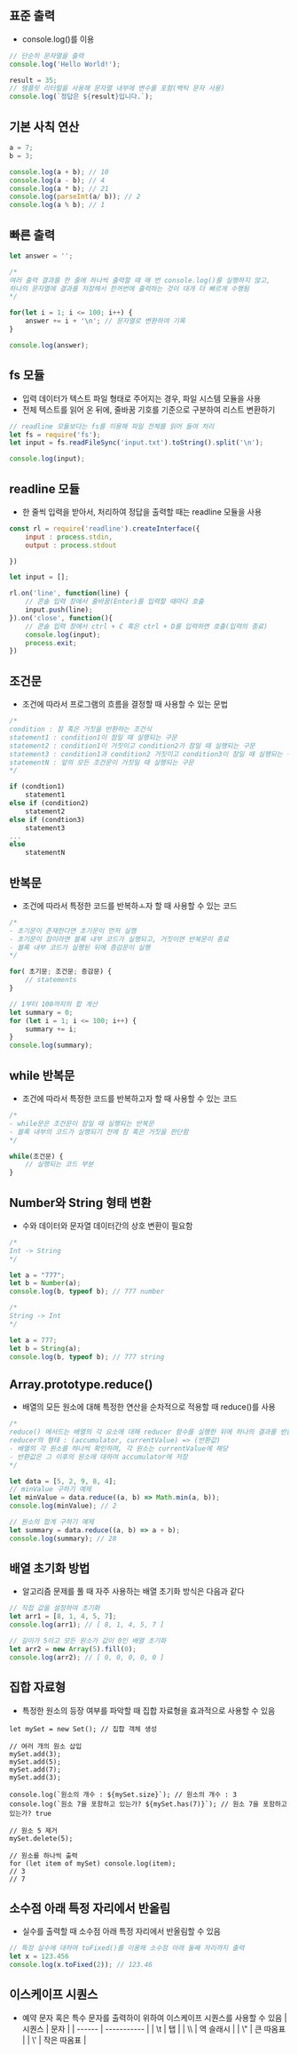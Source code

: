 ## 표준 출력
- console.log()를 이용
```javascript
// 단순히 문자열을 출력
console.log('Hello World!');

result = 35;
// 템플릿 리터럴을 사용해 문자열 내부에 변수를 포함(백틱 문자 사용)
console.log(`정답은 ${result}입니다.`);
```
## 기본 사칙 연산
```javaScript
a = 7;
b = 3;

console.log(a + b); // 10
console.log(a - b); // 4
console.log(a * b); // 21
console.log(parseInt(a/ b)); // 2
console.log(a % b); // 1
```

## 빠른 출력
```javaScript
let answer = ''; 

/*
여러 출력 결과를 한 줄에 하나씩 출력할 때 매 번 console.log()를 실행하지 않고,
하나의 문자열에 결과를 저장해서 한꺼번에 출력하는 것이 대개 더 빠르게 수행됨
*/

for(let i = 1; i <= 100; i++) {
    answer += i + '\n'; // 문자열로 변환하여 기록
}

console.log(answer);
```
## fs 모듈
- 입력 데이터가 텍스트 파일 형태로 주어지는 경우, 파일 시스템 모듈을 사용
- 전체 텍스트를 읽어 온 뒤에, 줄바꿈 기호를 기준으로 구분하여 리스트 변환하기
```javaScript
// readline 모듈보다는 fs를 이용해 파일 전체를 읽어 들여 처리
let fs = require('fs');
let input = fs.readFileSync('input.txt').toString().split('\n');

console.log(input);
```
## readline 모듈
- 한 줄씩 입력을 받아서, 처리하여 정답을 출력할 때는 readline 모듈을 사용
```javaScript
const rl = require('readline').createInterface({
    input : process.stdin,
    output : process.stdout

})  

let input = [];

rl.on('line', function(line) {
    // 콘솔 입력 창에서 줄바꿈(Enter)를 입력할 때마다 호출
    input.push(line);
}).on('close', function(){
    // 콘솔 입력 창에서 ctrl + C 혹은 ctrl + D를 입력하면 호출(입력의 종료)
    console.log(input);
    process.exit;
})
```
## 조건문
- 조건에 따라서 프로그램의 흐름을 결정할 때 사용할 수 있는 문법
```javaScript
/*
condition : 참 혹은 거짓을 반환하는 조건식
statement1 : condition1이 참일 때 실행되는 구문
statement2 : condition1이 거짓이고 condition2가 참일 때 실행되는 구문
statement3 : condition1과 condition2 거짓이고 condition3이 참일 때 실행되는 구문
statementN : 앞의 모든 조건문이 거짓일 때 실행되는 구문
*/

if (condtion1)
    statement1
else if (condition2)
    statement2
else if (condtion3)
    statement3
...
else
    statementN
```
## 반복문
- 조건에 따라서 특정한 코드를 반복하ㅗ자 할 때 사용할 수 있는 코드
```javaScript
/*
- 초기문이 존재한다면 초기문이 먼저 실행
- 초기문이 참이라면 블록 내부 코드가 실행되고, 거짓이면 반복문이 종료
- 블록 내부 코드가 실행된 뒤에 증감문이 실행
*/

for( 초기문; 조건문; 증감문) {
    // statements
}

// 1부터 100까지의 합 계산
let summary = 0;
for (let i = 1; i <= 100; i++) {
    summary += i;
}
console.log(summary);
```
## while 반복문
- 조건에 따라서 특정한 코드를 반복하고자 할 때 사용할 수 있는 코드
```javaScript
/*
- while문은 조건문이 참일 때 실행되는 반복문
- 블록 내부의 코드가 실행되기 전에 참 혹은 거짓을 판단함
*/

while(조건문) {
    // 실행되는 코드 부분
}
```
## Number와 String 형태 변환
- 수와 데이터와 문자열 데이터간의 상호 변환이 필요함
```javaScript
/*
Int -> String
*/

let a = "777";
let b = Number(a);
console.log(b, typeof b); // 777 number

/*
String -> Int
*/

let a = 777;
let b = String(a);
console.log(b, typeof b); // 777 string
```
## Array.prototype.reduce()
- 배열의 모든 원소에 대해 특정한 연산을 순차적으로 적용할 때 reduce()를 사용
```javaScript
/*
reduce() 메서드는 배열의 각 요소에 대해 reducer 함수를 실행한 뒤에 하나의 결과를 반환
reducer의 형태 : (accumulator, currentValue) => (반환값)
- 배열의 각 원소를 하나씩 확인하며, 각 원소는 currentValue에 해당
- 반환값은 그 이후의 원소에 대하여 accumulator에 저장
*/

let data = [5, 2, 9, 8, 4];
// minValue 구하기 예제
let minValue = data.reduce((a, b) => Math.min(a, b));
console.log(minValue); // 2

// 원소의 합계 구하기 예제
let summary = data.reduce((a, b) => a + b);
console.log(summary); // 28
```
## 배열 초기화 방법
- 알고리즘 문제를 풀 때 자주 사용하는 배열 초기화 방식은 다음과 같다
```javaScript
// 직접 값을 설정하여 초기화
let arr1 = [8, 1, 4, 5, 7];
console.log(arr1); // [ 8, 1, 4, 5, 7 ]

// 길이가 5이고 모든 원소가 값이 0인 배열 초기화
let arr2 = new Array(5).fill(0);
console.log(arr2); // [ 0, 0, 0, 0, 0 ]
```
## 집합 자료형
- 특정한 원소의 등장 여부를 파악할 때 집합 자료형을 효과적으로 사용할 수 있음
```
let mySet = new Set(); // 집합 객체 생성

// 여러 개의 원소 삽입
mySet.add(3);
mySet.add(5);
mySet.add(7);
mySet.add(3);
  
console.log(`원소의 개수 : ${mySet.size}`); // 원소의 개수 : 3
console.log(`원소 7을 포함하고 있는가? ${mySet.has(7)}`); // 원소 7을 포함하고 있는가? true

// 원소 5 제거
mySet.delete(5);

// 원소를 하나씩 출력
for (let item of mySet) console.log(item);
// 3
// 7
```
## 소수점 아래 특정 자리에서 반올림
- 실수를 출력할 때 소수점 아래 특정 자리에서 반올림할 수 있음
```javaScript
// 특정 실수에 대하여 toFixed()를 이용해 소수점 아래 둘째 자리까지 출력
let x = 123.456
console.log(x.toFixed(2)); // 123.46
```
## 이스케이프 시퀀스
- 예약 문자 혹은 특수 문자를 출력하이 위하여 이스케이프 시퀀스를 사용할 수 있음
| 시퀀스 | 문자        |
| ------ | ----------- |
| \\t    | 탭          |
| \\\    | 역 슬래시   |
| \\"    | 큰 따옴표   |
| \\'    | 작은 따옴표 |
